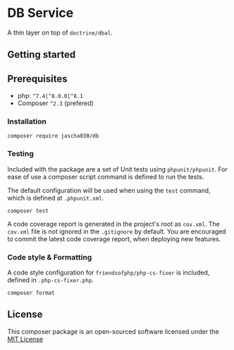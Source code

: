 # DB Service

A thin layer on top of `doctrine/dbal`.

## Getting started

## Prerequisites

* php: `^7.4|^8.0.0|^8.1`
* Composer `^2.3` (prefered)

### Installation

```shell
composer require jascha030/db
```

### Testing

Included with the package are a set of Unit tests using `phpunit/phpunit`. For ease of use a composer script command is
defined to run the tests.

The default configuration will be used when using the `test` command, which is defined at `.phpunit.xml`.

```shell
composer test
```

A code coverage report is generated in the project's root as `cov.xml`. The `cov.xml` file is not ignored in the
`.gitignore` by default. You are encouraged to commit the latest code coverage report, when deploying new features.

### Code style & Formatting

A code style configuration for `friendsofphp/php-cs-fixer` is included, defined in `.php-cs-fixer.php`.

```shell
composer format
```

## License

This composer package is an open-sourced software licensed under
the [MIT License](https://github.com/jascha030/sb-service/blob/master/LICENSE.md)
